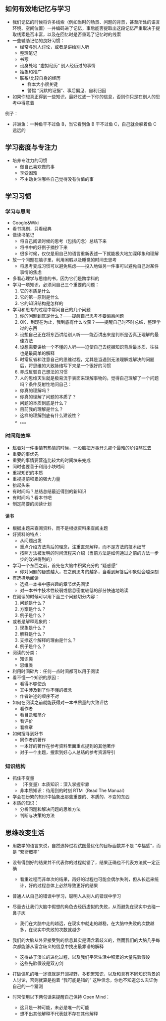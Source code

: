 ## 如何有效地记忆与学习

- 我们记忆的时候将许多线索（例如当时的场景、问题的背景，甚至所处的语言环境、空间位置）一并编码进了记忆，事后能否提取出这段记忆严重取决于提取线索是否丰富，以及在回忆时是否重现了记忆时的线索
- 一些辅助记忆的良好习惯：
  - 经常与别人讨论，或者是讲给别人听
  - 整理笔记
  - 书写
  - 设身处地 “虚拟经历” 别人经历过的事情
  - 抽象和推广
  - 联系/比较自身的经历
    - 样本大小很关键
    - 警惕 “沉默的证据”、事后偏见、自利归因
- 如果你想真正得到一些知识，最好过滤一下你的信息，否则你只是在别人的思考中得意着

例子：
- 非洲鱼：一种鱼干不过鱼 B，当它看到鱼 B 干不过鱼 C，自己就会躲着鱼 C 远远的

## 学习密度与专注力

- 培养专注力的习惯
  - 做自己喜欢做的事
  - 享受困难
  - 不主动关注哪些自己觉得没有价值的事

## 学习习惯

### 学习与思考

- Google&Wiki
- 看书挑剔，只看经典
- 做读书笔记
  - 将自己阅读时候的思考（包括闪念）总结下来
  - 将书中的好例子摘抄下来
  - 很多时候，仅仅是用自己的语言重新表述一下就能极大地加深印象和理解
- 放一个问题在脑子里，利用闲暇以及睡觉的时间去思考
  - 将思考变成习惯可以避免焦虑——投入地做另一件事可以避免自己对某件事情的焦虑
- 多看心理学与思维的书，因为它们是跨学科的
- 学习一项知识，必须问自己三个重要的问题：
  1. 它的本质是什么
  2. 它的第一原则是什么
  3. 它的知识结构是怎样的
- 学习和思考的过程中常问自己的几个问题
  1. 你的问题到底是什么？——提醒自己思考不要偏离问题
  2. OK，到现在为止，我到底有什么收获？——提醒自己时不时总结，整理学过的东西
  3. 设想自己正在将东西讲给别人听——能否讲出来是判断是否真正理解的最佳方法
  4. 设想需要讲给一个不懂的人听——迫使自己去挖掘知识背后最本质、往往也是最简单的解释
  5. 时常反省和注意自己的思维过程，尤其是当遇到无法理解或解决的问题后，将思维的大致脉络写下来是一个很好的习惯
  6. 养成反驳自己想法的习惯
  7. 人的思维天生就是极易流于表面来理解事物的。觉得自己理解了一个问题吗？条件反射性地问自己：
    - 你真的理解吗？
    - 你真的理解了问题的本质了？
    - 问题的本质到底是什么？
    - 目前我的理解是什么？
    - 这样的理解到底有什么建设性？
    - 。。。

### 时间和效率

- 趁着对一件事情有热情的时候，一股脑把万事开头那个最难的阶段熬过去
- 重要的事优先
- 重要的事情要营造比较大的时间块来完成
- 同时也要善于利用小块时间
- 重视知识的本质
- 重视提前积累的强大力量
- 抬起头来
- 有时间吗？总结总结最近得到的新知识
- 有时间吗？看本书吧
- 制定简要的阅读计划

#### 读书

- 根据主题来查阅资料，而不是根据资料来查阅主题
- 好资料的特点：
  - 从问题出发
  - 重点介绍方法背后的理念，注重直观解释，而不是方法的技术细节
  - 按照方法被发明的时间流程来介绍（当前方法是如何通过之前的方法一步步的改进得到的）
- 学习一个东西之前，首先在大脑中积累充分的 “疑惑感”
  - 你对问题的疑惑越大，在之前思考的越多，当看到解答后印象就会越深刻
- 有选择地阅读
  - 选择一本书中感兴趣的章节优先阅读
  - 对一本书中技术性较弱或信息密度较低的部分快速地略读
- 在阅读的时候可以用下面三个问题切分内容：
  1. 问题是什么？
  2. 方案是什么？
  3. 例子是什么？
- 或者是解释现象的：
  1. 现象是什么？
  2. 解释是什么？
  3. 支撑这个解释的理由是什么？
  4. 例子是什么？
- 阅读的分类：
  - 知识类
  - 思维类
- 利用时间碎片：任何一点时间都可以用于阅读
- 看不懂一个知识的原因：
  - 看得不够使劲
  - 其中涉及到了你不懂的概念
  - 作者讲述的顺序不对
- 如何在阅读之前就能获得对一本书质量的大致评估
  - 看作者
  - 看目录和简介
  - 看评价
  - 看样章
- 如何搜寻到好书
  - 同作者的著作
  - 一本好的著作在参考资料里面重点提到的其他著作
  - 对于一个主题，搜索到好心人总结的参考资源导引

### 知识结构

- 抓住不变量
  - （不变量）本质知识：深入掌握牢靠
  - 非本质知识：待用到的时刻 RTM（Read The Manual）
- 学会在纷繁的知识中抽象出那些重要的、本质的、不变的东西
- 本质的知识：
  - 分析问题和解决问题的思维方法
  - 判断与决策的方法

## 思维改变生活

- 用数学的语言来说，自然选择过程试图最优化的目标函数并不是 “幸福感”，而是 “繁衍概率”
- 没有得到好的结果并不代表你的过程就错了，结果正确也不代表方法就一定正确
  - 看重过程而非单次的结果，再好的过程也可能会偶尔失利，但从长远来统计，好的过程总体上必然导致更好的结果
- 普通人从自己的错误中学习，聪明人从别人的错误中学习
- 尽量去让我们大脑中假想的角色去经历虚拟的失败，从而避免在现实中去碰一鼻子灰
  - 我们在大脑中走的越远，在现实中就走的越稳，在大脑中失败的次数越多，在现实中失败的次数就越少

- 我们的大脑从外界接受到的信息其实是满含着歧义的，然而我们的大脑几乎每次都能够从富含歧义的信息中找出最靠谱的解释
  - 这得益于漫长的进化过程，以及我们平常生活中积累的大量先验假设
  - 这些先验假设是双刃剑

- 打破偏见的唯一途径就是开阔视野，多积累知识，以及和具有不同知识背景的人讨论，否则就算是抱着 “我可能是错的” 这种信念，你也不知道怎么去证伪自己的一个猜测
- 时常使用以下两句话来提醒自己保持 Open Mind：
  - 这只是一种可能，未必是唯一的可能
  - 想不出其他解释不代表就不存在其他解释
